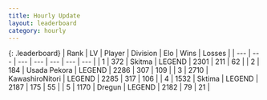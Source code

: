```yaml
---
title: Hourly Update
layout: leaderboard
category: hourly
---
```


{: .leaderboard}
| Rank | LV | Player | Division | Elo | Wins | Losses |
| --- | --- | --- | --- | --- | --- | --- |
| <span data-change="0">1</span> | 372 | <span title="ID: 402846">Skitma</span> | LEGEND | <span data-change="0">2301</span> | <span data-change="0">211</span> | <span data-change="0">62</span> |
| <span data-change="0">2</span> | 184 | <span title="ID: 641994">Usada Pekora</span> | LEGEND | <span data-change="0">2286</span> | <span data-change="0">307</span> | <span data-change="0">109</span> |
| <span data-change="0">3</span> | 2710 | <span title="ID: 164871">KawashiroNitori</span> | LEGEND | <span data-change="0">2285</span> | <span data-change="0">317</span> | <span data-change="0">106</span> |
| <span data-change="1">4</span> | 1532 | <span title="ID: 353063">Sktima</span> | LEGEND | <span data-change="0">2187</span> | <span data-change="0">175</span> | <span data-change="0">55</span> |
| <span data-change="1">5</span> | 1170 | <span title="ID: 337810">Dregun</span> | LEGEND | <span data-change="0">2182</span> | <span data-change="0">79</span> | <span data-change="0">21</span> |